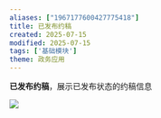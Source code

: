 ```yaml
---
aliases: ["1967177600427775418"]
title: 已发布约稿
created: 2025-07-15
modified: 2025-07-15
tags: ['基础模块']
theme: 政务应用
---
```


**已发布约稿**，展示已发布状态的约稿信息

![](https://myhelpdoc.oss-cn-heyuan.aliyuncs.com/mdimages/3328f1405c96f3bd1505263bf070f520.jpg)